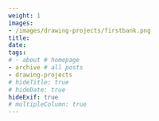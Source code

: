 ```yaml
---
weight: 1
images:
- /images/drawing-projects/firstbank.png
title: 
date: 
tags:
# - about # homepage
- archive # all posts
- drawing-projects
# hideTitle: true
# hideDate: true
hideExif: true
# multipleColumn: true
---
```

